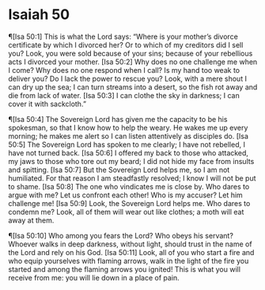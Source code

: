 # Isaiah 50

¶[Isa 50:1] This is what the Lord says: “Where is your mother’s divorce certificate by which I divorced her? Or to which of my creditors did I sell you? Look, you were sold because of your sins; because of your rebellious acts I divorced your mother.
[Isa 50:2] Why does no one challenge me when I come? Why does no one respond when I call? Is my hand too weak to deliver you? Do I lack the power to rescue you? Look, with a mere shout I can dry up the sea; I can turn streams into a desert, so the fish rot away and die from lack of water.
[Isa 50:3] I can clothe the sky in darkness; I can cover it with sackcloth.”

¶[Isa 50:4] The Sovereign Lord has given me the capacity to be his spokesman, so that I know how to help the weary. He wakes me up every morning; he makes me alert so I can listen attentively as disciples do.
[Isa 50:5] The Sovereign Lord has spoken to me clearly; I have not rebelled, I have not turned back.
[Isa 50:6] I offered my back to those who attacked, my jaws to those who tore out my beard; I did not hide my face from insults and spitting.
[Isa 50:7] But the Sovereign Lord helps me, so I am not humiliated. For that reason I am steadfastly resolved; I know I will not be put to shame.
[Isa 50:8] The one who vindicates me is close by. Who dares to argue with me? Let us confront each other! Who is my accuser? Let him challenge me!
[Isa 50:9] Look, the Sovereign Lord helps me. Who dares to condemn me? Look, all of them will wear out like clothes; a moth will eat away at them.

¶[Isa 50:10] Who among you fears the Lord? Who obeys his servant? Whoever walks in deep darkness, without light, should trust in the name of the Lord and rely on his God.
[Isa 50:11] Look, all of you who start a fire and who equip yourselves with flaming arrows, walk in the light of the fire you started and among the flaming arrows you ignited! This is what you will receive from me: you will lie down in a place of pain.
